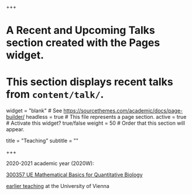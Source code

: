 +++
# A Recent and Upcoming Talks section created with the Pages widget.
# This section displays recent talks from `content/talk/`.

widget = "blank"  # See https://sourcethemes.com/academic/docs/page-builder/
headless = true  # This file represents a page section.
active = true  # Activate this widget? true/false
weight = 50  # Order that this section will appear.

title = "Teaching"
subtitle = ""

+++

2020-2021 academic year (2020W):

[300357 UE Mathematical Basics for Quantitative Biology](https://ufind.univie.ac.at/en/course.html?lv=300357&semester=2020W)  

[earlier teaching](https://ufind.univie.ac.at/en/person.html?id=51825&teaching=true) at the University of Vienna 
